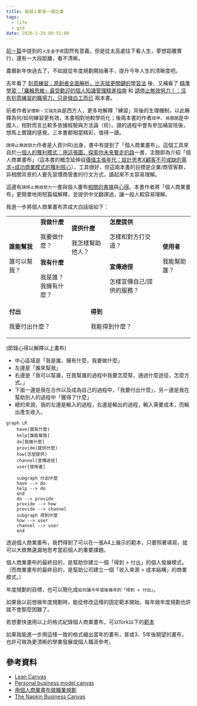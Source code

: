 ```yaml
---
title: 每個人都是一個企業
tags:
  - life
  - gtd
date: 2020-1-29 00:55:00
---
```


[前一篇](https://blog.gasolin.idv.tw/2019/12/31/life-paramid/)中提到的`人生金字塔`固然有意義，但是從太高處往下看人生，夢想距離實行，還有一大段距離，看不清晰。

農曆新年快過去了，不如就從年度規劃開始著手，提升今年人生的清晰度吧。

去年看了 [刻意練習：原創者全面解析，比天賦更關鍵的學習法](http://www.books.com.tw/exep/assp.php/gasolin/exep/prod/booksfile.php?item=0010752714) 後，又補看了 [精準學習：「羅輯思維」最受歡迎的個人知識管理精進指南](http://www.books.com.tw/exep/assp.php/gasolin/exep/prod/booksfile.php?item=0010758670) 和 [請停止無效努力！：沒有刻意練習的職場力，只是做白工而已](http://www.books.com.tw/exep/assp.php/gasolin/exep/prod/booksfile.php?item=0010773308) 兩本書。

前者作者`安德斯‧艾瑞克森`是西方人，更多地解釋「練習」背後的生理機制，以此解釋為何/如何練習更有效，本書相對地較學術化；後兩本書的作者`成甲`、`孫圈圈`是中國人，相對而言比較多依據經驗與方法論（術）。讀的過程中會有參加補習班後，想馬上實踐的感覺。三本書都相當精彩，值得一讀。

`請停止無效努力`作者是人資(HR)出身，書中有提到了「個人商業畫布」。這個工具來自於[一個人的獲利模式：用這張圖，探索你未來要走的路](http://www.books.com.tw/exep/assp.php/gasolin/exep/prod/booksfile.php?item=0010756794)一書，主題即為介紹「個人商業畫布」（這本書的概念延伸自[價值主張年代：設計思考X顧客不可或缺的需求=成功商業模式的獲利核心](http://www.books.com.tw/exep/assp.php/gasolin/exep/prod/booksfile.php?item=0010745245)），工具很好，但這兩本書的目標是企業/商管客群，非相關背景的人要先習慣商管書的行文方式，讀起來不太容易理解。

這邊有`請停止無效努力`一書與個人畫布[相關的書摘](https://kknews.cc/zh-tw/news/q4vqyzg.html)與[心得](https://kknews.cc/zh-tw/news/92zpnz5.html)。本書作者將「個人商業畫布」更簡單地用短篇幅解釋，並提供中文翻譯過，讓一般人較容易理解。

我進一步將個人商業畫布弄成大白話版如下：

<table>
  <tr>
    <td rowspan="2">
      <b>誰能幫我</b>
      <p>誰可以幫我？</p>
    </td>
    <td>
      <b>我做什麼</b>
      <p>我要做什麼？</p>
    </td>
    <td rowspan="2" colspan="2">
      <b>提供什麼</b>
      <p>我怎樣幫助他人？</p>
      <br><br><br><br><br>
    </td>
    <td>
      <b>怎麼提供</b>
      <p>怎樣和對方打交道？</p>
    </td>
    <td rowspan="2">
      <b>使用者</b>
      <p>我能幫助誰？</p>
    </td>
  </tr>
  <tr>
    <td>
      <b>我有什麼</b>
      <p>我是誰？<br/>
      我擁有什麼？</p>
    </td>
    <td>
      <b>宣傳途徑</b>
      <p>怎樣宣傳自己/提供的服務？</p>
    </td>
  </tr>
  <tr>
    <td colspan="3">
      <b>付出</b>
      <p>我要付出什麼？</p>
    </td>
    <td colspan="3">
      <b>得到</b>
      <p>我能得到什麼？</p>
    </td>
  </tr>
</table>

(節錄心得以解釋以上畫布)
- 中心區域是「我是誰，擁有什麼，我要做什麼」
- 左邊是「誰來幫我」
- 右邊是「我可以幫誰，在我幫誰的過程中我要怎麼幫，通過什麼途徑，怎麼方式。」
- 下面一邊是我在合作以及成為自己的過程中，「我要付出什麼」，另一邊是我在幫助別人的過程中「獲得了什麼」
- 總的來說，我的左邊是輸入的過程，右邊是輸出的過程，輸入需要成本，而輸出產生收入。

```mermaid
graph LR
    have(我有什麼)
    help[誰能幫我]
    do[我做什麼]
    provide(提供什麼)
    how[怎麼提供]
    channel[宣傳途徑]
    user[使用者]

    subgraph 付出什麼
	have --> do
    help --> do
    end
    do --> provide
    provide --> how
    provide --> channel
    subgraph 得到什麼
    how --> user
    channel --> user
    end
```

透過個人商業畫布，我們得到了可以在一張A4上展示的範本，只要照著填寫，就可以大致無遺漏地思考當前個人的重要課題。

個人商業畫布的最終目的，是幫助你建立一個「得到 > 付出」的個人發展模式。
（而商業畫布的最終目的，是幫助公司建立一個「收入來源 > 成本結構」的商業模式。）

年度規劃的目標，也可以簡化成`如何讓今年或後幾年的「得到 > 付出」`。

如果我以前想做年度規劃時，能從修改這樣的固定範本開始，每年做年度規劃也許就不會那麼困難了。

若想要快速用以上的格式紀錄個人商業畫布，可以fork以下的[範本](https://gist.github.com/gasolin/22b6af98f99f5cab8b7deabcad7f76b0)

如果我能進一步用這樣一致的格式繪出當年的畫布，甚或3、5年後期望的畫布，也許可做為更清晰的學業發展或個人職涯參考。

## 參考資料

- [Lean Canvas](https://gist.github.com/pierrebeaucamp/fa2fec4f859d8d9ce3d0)
- [Personal business model canvas](https://canvanizer.com/new/personal-business-model-canvas)
- [用個人商業畫布做職業規劃](https://kknews.cc/zh-tw/news/92zpnz5.html)
- [The Napkin Business Canvas](https://hackernoon.com/the-napkin-business-canvas-9b019550ae3)
